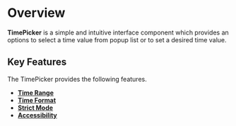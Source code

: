 # Overview

**TimePicker** is a simple and intuitive interface component which provides an options to select a
time value from popup list or to set a desired time value.

## Key Features

The TimePicker provides the following features.

* **[Time Range](/timepicker/time-range/)**
* **[Time Format](/timepicker/getting-started/#setting-the-time-format)**
* **[Strict Mode](/timepicker/strict-mode/)**
* **[Accessibility](/timepicker/accessibility/)**